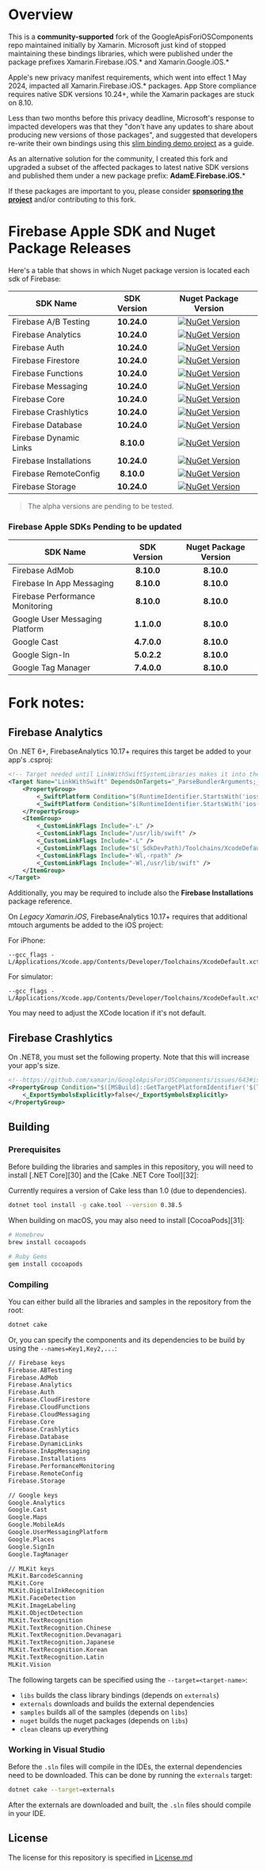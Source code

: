 # Overview
This is a **community-supported** fork of the GoogleApisForiOSComponents repo maintained initially by Xamarin. Microsoft just kind of stopped maintaining these bindings libraries, which were published under the package prefixes Xamarin.Firebase.iOS.* and Xamarin.Google.iOS.*

Apple's new privacy manifest requirements, which went into effect 1 May 2024, impacted all Xamarin.Firebase.iOS.* packages. App Store compliance requires native SDK versions 10.24+, while the Xamarin packages are stuck on 8.10.

Less than two months before this privacy deadline, Microsoft's response to impacted developers was that they "don't have any updates to share about producing new versions of those packages", and suggested that developers re-write their own bindings using this [slim binding demo project](https://github.com/Redth/DotNet.Platform.SlimBindings) as a guide.

As an alternative solution for the community, I created this fork and upgraded a subset of the affected packages to latest native SDK versions and published them under a new package prefix: **AdamE.Firebase.iOS.***

If these packages are important to you, please consider **[sponsoring the project](https://github.com/sponsors/AdamEssenmacher)**  and/or contributing to this fork.

# Firebase Apple SDK and Nuget Package Releases

Here's a table that shows in which Nuget package version is located each sdk of Firebase:


| SDK Name                  |  SDK Version |   Nuget Package Version   |
| ------------------------------- | :---------------: | :----------------: |
| Firebase A/B Testing            |    **10.24.0**    | [![NuGet Version](https://img.shields.io/nuget/v/AdamE.Firebase.iOS.ABTesting)](https://nuget.org/packages/AdamE.Firebase.iOS.ABTesting) |
| Firebase Analytics              |    **10.24.0**    | [![NuGet Version](https://img.shields.io/nuget/v/AdamE.Firebase.iOS.Analytics)](https://nuget.org/packages/AdamE.Firebase.iOS.Analytics) |
| Firebase Auth                   |    **10.24.0**    | [![NuGet Version](https://img.shields.io/nuget/v/AdamE.Firebase.iOS.Auth)](https://nuget.org/packages/AdamE.Firebase.iOS.Auth) |
| Firebase Firestore              |    **10.24.0**    | [![NuGet Version](https://img.shields.io/nuget/v/AdamE.Firebase.iOS.CloudFirestore)](https://nuget.org/packages/AdamE.Firebase.iOS.CloudFirestore) |
| Firebase Functions              |    **10.24.0**    | [![NuGet Version](https://img.shields.io/nuget/v/AdamE.Firebase.iOS.CloudFunctions)](https://nuget.org/packages/AdamE.Firebase.iOS.CloudFunctions) |
| Firebase Messaging              |    **10.24.0**    | [![NuGet Version](https://img.shields.io/nuget/v/AdamE.Firebase.iOS.CloudMessaging)](https://nuget.org/packages/AdamE.Firebase.iOS.CloudMessaging) |
| Firebase Core                   |    **10.24.0**    | [![NuGet Version](https://img.shields.io/nuget/v/AdamE.Firebase.iOS.Core)](https://nuget.org/packages/AdamE.Firebase.iOS.Core) |
| Firebase Crashlytics            |    **10.24.0**    | [![NuGet Version](https://img.shields.io/nuget/v/AdamE.Firebase.iOS.Crashlytics)](https://nuget.org/packages/AdamE.Firebase.iOS.Crashlytics)  
| Firebase Database               |    **10.24.0**    | [![NuGet Version](https://img.shields.io/nuget/v/AdamE.Firebase.iOS.Database)](https://nuget.org/packages/AdamE.Firebase.iOS.Database) |
| Firebase Dynamic Links          |    **8.10.0**     | [![NuGet Version](https://img.shields.io/nuget/v/AdamE.Firebase.iOS.DynamicLinks)](https://nuget.org/packages/AdamE.Firebase.iOS.DynamicLinks) |
| Firebase Installations          |    **10.24.0**    | [![NuGet Version](https://img.shields.io/nuget/v/AdamE.Firebase.iOS.Installations)](https://nuget.org/packages/AdamE.Firebase.iOS.Installations) |
| Firebase RemoteConfig           |    **8.10.0**     | [![NuGet Version](https://img.shields.io/nuget/v/AdamE.Firebase.iOS.RemoteConfig)](https://nuget.org/packages/AdamE.Firebase.iOS.RemoteConfig) |
| Firebase Storage                |    **10.24.0**    | [![NuGet Version](https://img.shields.io/nuget/v/AdamE.Firebase.iOS.Storage)](https://nuget.org/packages/AdamE.Firebase.iOS.Storage) |

> The alpha versions are pending to be tested.

### Firebase Apple SDKs Pending to be updated


| SDK Name                  |  SDK Version |   Nuget Package Version   |
| ------------------------------- | :---------------: | :----------------: |
| Firebase AdMob                  |    **8.10.0**     |     **8.10.0**     |
| Firebase In App Messaging       |    **8.10.0**     |     **8.10.0**     |
| Firebase Performance Monitoring |    **8.10.0**     |     **8.10.0**     |
| Google User Messaging Platform  |    **1.1.0.0**    |     **8.10.0**     |
| Google Cast                     |    **4.7.0.0**    |     **8.10.0**     |
| Google Sign-In                  |    **5.0.2.2**    |     **8.10.0**     |
| Google Tag Manager              |    **7.4.0.0**    |     **8.10.0**     |


# Fork notes:

## Firebase Analytics

On .NET 6+, FirebaseAnalytics 10.17+ requires this target be added to your app's .csproj:

```xml
<!-- Target needed until LinkWithSwiftSystemLibraries makes it into the SDK: https://github.com/xamarin/xamarin-macios/pull/20463 -->
<Target Name="LinkWithSwift" DependsOnTargets="_ParseBundlerArguments;_DetectSdkLocations" BeforeTargets="_LinkNativeExecutable">
    <PropertyGroup>
        <_SwiftPlatform Condition="$(RuntimeIdentifier.StartsWith('iossimulator-'))">iphonesimulator</_SwiftPlatform>
        <_SwiftPlatform Condition="$(RuntimeIdentifier.StartsWith('ios-'))">iphoneos</_SwiftPlatform>
    </PropertyGroup>
    <ItemGroup>
        <_CustomLinkFlags Include="-L" />
        <_CustomLinkFlags Include="/usr/lib/swift" />
        <_CustomLinkFlags Include="-L" />
        <_CustomLinkFlags Include="$(_SdkDevPath)/Toolchains/XcodeDefault.xctoolchain/usr/lib/swift/$(_SwiftPlatform)" />
        <_CustomLinkFlags Include="-Wl,-rpath" />
        <_CustomLinkFlags Include="-Wl,/usr/lib/swift" />
    </ItemGroup>
</Target>
```

Additionally, you may be required to include also the **Firebase Installations** package reference.

On *Legacy Xamarin.iOS*, FirebaseAnalytics 10.17+ requires that additional mtouch arguments be added to the iOS project:

For iPhone: 
```
--gcc_flags -L/Applications/Xcode.app/Contents/Developer/Toolchains/XcodeDefault.xctoolchain/usr/lib/swift/iphoneos
```

For simulator: 
```
--gcc_flags -L/Applications/Xcode.app/Contents/Developer/Toolchains/XcodeDefault.xctoolchain/usr/lib/swift/iphonesimulator/
```

You may need to adjust the XCode location if it's not default.

## Firebase Crashlytics

On .NET8, you must set the following property. Note that this will increase your app's size.

```xml
<!--https://github.com/xamarin/GoogleApisForiOSComponents/issues/643#issuecomment-1920970044-->
<PropertyGroup Condition="$([MSBuild]::GetTargetPlatformIdentifier('$(TargetFramework)')) == 'ios'">
    <_ExportSymbolsExplicitly>false</_ExportSymbolsExplicitly>
</PropertyGroup>
```

## Building

### Prerequisites

Before building the libraries and samples in this repository, you will need to install [.NET Core][30] and the [Cake .NET Core Tool][32]:

Currently requires a version of Cake less than 1.0 (due to dependencies).

```sh
dotnet tool install -g cake.tool --version 0.38.5
```

When building on macOS, you may also need to install [CocoaPods][31]:

```sh
# Homebrew
brew install cocoapods

# Ruby Gems
gem install cocoapods
```

### Compiling

You can either build all the libraries and samples in the repository from the root:

```sh
dotnet cake
```

Or, you can specify the components and its dependencies to be build by using the `--names=Key1,Key2,...`:

```sh
// Firebase keys
Firebase.ABTesting
Firebase.AdMob
Firebase.Analytics
Firebase.Auth
Firebase.CloudFirestore
Firebase.CloudFunctions
Firebase.CloudMessaging
Firebase.Core
Firebase.Crashlytics
Firebase.Database
Firebase.DynamicLinks
Firebase.InAppMessaging
Firebase.Installations
Firebase.PerformanceMonitoring
Firebase.RemoteConfig
Firebase.Storage

// Google keys
Google.Analytics
Google.Cast
Google.Maps
Google.MobileAds
Google.UserMessagingPlatform
Google.Places
Google.SignIn
Google.TagManager

// MLKit keys
MLKit.BarcodeScanning
MLKit.Core
MLKit.DigitalInkRecognition
MLKit.FaceDetection
MLKit.ImageLabeling
MLKit.ObjectDetection
MLKit.TextRecognition
MLKit.TextRecognition.Chinese
MLKit.TextRecognition.Devanagari
MLKit.TextRecognition.Japanese
MLKit.TextRecognition.Korean
MLKit.TextRecognition.Latin
MLKit.Vision
```

The following targets can be specified using the `--target=<target-name>`:

- `libs` builds the class library bindings (depends on `externals`)
- `externals` downloads and builds the external dependencies
- `samples` builds all of the samples (depends on `libs`)
- `nuget` builds the nuget packages (depends on `libs`)
- `clean` cleans up everything

### Working in Visual Studio

Before the `.sln` files will compile in the IDEs, the external dependencies need to be downloaded. This can be done by running the `externals` target:

```sh
dotnet cake --target=externals
```

After the externals are downloaded and built, the `.sln` files should compile in your IDE.

## License

The license for this repository is specified in
[License.md](License.md)
